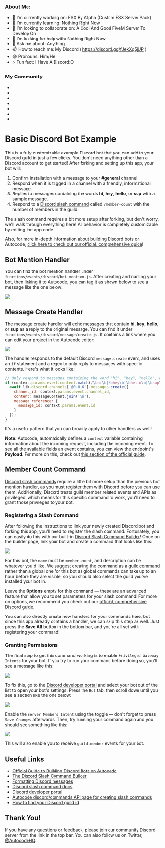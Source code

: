 ### About Me:

- 🔭 I’m currently working on: ESX By A1pha (Custom ESX Server Pack)
- 🌱 I’m currently learning: Nothing Right Now
- 👯 I’m looking to collaborate on: A Cool And Good FiveM Server To Develop On
- 🤔 I’m looking for help with: Nothing Right Now
- 💬 Ask me about: Anything
- 📫 How to reach me: My Discord ( https://discord.gg/fJekXq5jUP )
- 😄 Pronouns: Him/He
- ⚡ Fun fact: I Have A Discord:O

### My Community

-
-
-
-
-
-
-

# Basic Discord Bot Example

This is a fully customizable example Discord bot that you can add to your
Discord guild in just a few clicks. You don't need anything other than a Discord
account to get started! After forking and setting up this app, your bot will:

1. Confirm installation with a message to your **#general** channel.
1. Respond when it is tagged in a channel with a friendly, informational message.
1. Replies to messages containing the words **hi**, **hey**, **hello**, or **sup**
with a sample message.
1. Respond to a [Discord slash command](https://discord.com/developers/docs/interactions/slash-commands) 
called `/member-count` with the number of members in the guild.

The slash command requires a bit more setup after forking, but don't worry,
we'll walk through everything here! All behavior is completely customizable by 
editing the app code.

Also, for more in-depth information about building Discord bots on Autocode, 
[click here to check out our official, comprehensive guide](https://autocode.com/guides/how-to-build-a-discord-bot/)!

## Bot Mention Handler

You can find the bot mention handler under 
`functions/events/discord/bot_mention.js`. After creating and naming your bot, then linking
it to Autocode, you can tag it as shown below to see a message like the one below:

<img src="./readme/gallery/1-bot-mention.png" style="max-width: 60%">

## Message Create Handler

The message create handler will echo messages that contain **hi**, **hey**, 
**hello**, or **sup** as a reply to the original message. You can find it under 
`functions/events/discord/message/create.js`. It contains a link where you can
edit your project in the Autocode editor:

<img src="./readme/gallery/7-message-reply.png" style="max-width: 60%">

The handler responds to the default Discord `message.create` event, and uses
an `if` statement and a regex to only reply to messages with specific contents. 
Here's what it looks like:

```javascript
// Only respond to messages containing the word "hi", "hey", "hello", or "sup"
if (context.params.event.content.match(/\bhi\b|\bhey\b|\bhello\b|\bsup\b/i)) {
  await lib.discord.channels['@0.0.6'].messages.create({
    channel_id: context.params.event.channel_id,
    content: messageContent.join('\n'),
    message_reference: {
      message_id: context.params.event.id
    }
  });
}
```

It's a useful pattern that you can broadly apply to other handlers as well!

**Note**: Autocode, automatically defines a `context` variable containing
information about the incoming request, including the incoming event. To see all the
available fields an event contains, you can view the endpoint's **Payload**.
For more on this, check out [this section of the official guide](https://autocode.com/guides/how-to-build-a-discord-bot/#testing-commands).

## Member Count Command

[Discord slash commands](https://discord.com/developers/docs/interactions/slash-commands) 
require a little bit more setup than the previous bot mention handler, as you
must register them with Discord before you can use them. Additionally,
Discord treats guild member related events and APIs as privileged, which means for
this specific command to work, you'll need to grant those privileges to your bot.

### Registering a Slash Command

After following the instructions to link your newly created Discord bot and
forking this app, you'll need to register the slash command.
Fortunately, you can easily do this with our built-in
[Discord Slash Command Builder](https://autocode.com/discord-command-builder)!
Once on the builder page, link your bot and create a command that looks like this:

<img src="./readme/gallery/3-setup-command.png">

For this bot, the `name` must be `member-count`, and description can be whatever
you'd like. We suggest creating the
command as a [guild command](https://discord.com/developers/docs/interactions/slash-commands#what-is-a-slash-command)
rather than a global one for this bot as global commands can take up to an hour
before they are visible, so you should also select the guild you've installed
your bot in.

Leave the **Options** empty for this command &mdash; these are an advanced feature
that allow you to set parameters for your slash command! For more on options,
we recommend you check out our [official, comprehensive Discord guide](https://autocode.com/guides/how-to-build-a-discord-bot/).

You can also directly create new handlers for your commands here, but since this
app already contains a handler, we can skip this step as well. Just press the
**Save All** button in the bottom bar, and you're all set with registering
your command!

### Granting Permissions

The final step to get this command working is to enable `Privileged Gateway Intents` 
for your bot. If you try to run your command before doing so, you'll see a message
like this:

<img src="./readme/gallery/6-failed-member-count.png" style="max-width: 60%">

To fix this, go to the 
[Discord developer portal](https://discord.com/developers/applications) and select
your bot out of the list to open your bot's settings. Press the `Bot` tab, then
scroll down until you see a section like the one below:

<img src="./readme/gallery/4-privileged-intents.png" style="max-width: 60%">

Enable the `Server Members Intent` using the toggle &mdash; don't forget to press
`Save Changes` afterwards! Then, try running your command again and you
should see something like this:

<img src="./readme/gallery/2-member-count.png" style="max-width: 60%">

This will also enable you to receive `guild.member` events for your bot.

## Useful Links

- [Official Guide to Building Discord Bots on Autocode](https://autocode.com/guides/how-to-build-a-discord-bot/)
- [The Discord Slash Command Builder](https://autocode.com/discord-command-builder/)
- [Formatting Discord messages](https://discord.com/developers/docs/reference#message-formatting)
- [Discord slash command docs](https://discord.com/developers/docs/interactions/slash-commands)
- [Discord developer portal](https://discord.com/developers/applications)
- [Autocode discord/commands API page for creating slash commands](https://autocode.com/lib/discord/commands/)
- [How to find your Discord guild id](https://support.discord.com/hc/en-us/articles/206346498-Where-can-I-find-my-User-Server-Message-ID-)

## Thank You!

If you have any questions or feedback, please join our community Discord server 
from the link in the top bar. You can also follow us on Twitter, [@AutocodeHQ](https://twitter.com/@AutocodeHQ).
